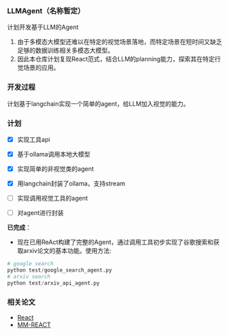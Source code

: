 ### LLMAgent（名称暂定） 
计划开发基于LLM的Agent  
1. 由于多模态大模型还难以在特定的视觉场景落地，而特定场景在短时间又缺乏足够的数据训练相关多模态大模型。  
2. 因此本仓库计划复现React范式，结合LLM的planning能力，探索其在特定行觉场景的应用。  
### 开发过程
计划基于langchain实现一个简单的agent，给LLM加入视觉的能力。  

### 计划
- [x] 实现工具api  
- [x] 基于ollama调用本地大模型  
- [x] 实现简单的非视觉类的agent  
- [x] 用langchain封装了ollama，支持stream
- [ ] 实现调用视觉工具的agent
- [ ] 对agent进行封装



**已完成**：  
- 现在已用ReAct构建了完整的Agent，通过调用工具初步实现了谷歌搜索和获取arxiv论文的基本功能。使用方法:
```python
# google search
python test/google_search_agent.py
# arxiv search
python test/arxiv_api_agent.py
```

### 相关论文
- [React](https://arxiv.org/abs/2210.03629)  
- [MM-REACT](https://arxiv.org/abs/2303.11381)